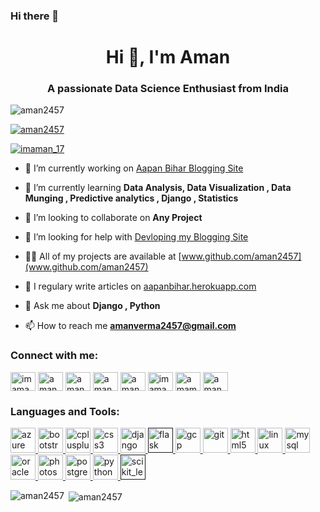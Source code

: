 ### Hi there 👋

<!--
**aman2457/aman2457** is a ✨ _special_ ✨ repository because its `README.md` (this file) appears on your GitHub profile.

Here are some ideas to get you started:

- 🔭 I’m currently working on ...
- 🌱 I’m currently learning ...
- 👯 I’m looking to collaborate on ...
- 🤔 I’m looking for help with ...
- 💬 Ask me about ...
- 📫 How to reach me: ...
- 😄 Pronouns: ...
- ⚡ Fun fact: ...

<p align='center'>
<a href="https://twitter.com/imaman_17"><img height="30" src="https://github.com/stephenajulu/WaylonWalker/blob/main/icon/twitter.png?raw=true"></a>&nbsp;&nbsp;
<a href="https://instagram.com/imaman_17"><img height="30" src="https://github.com/stephenajulu/WaylonWalker/blob/main/icon/instagram.jpg?raw=true"></a>&nbsp;&nbsp;
<a href="https://www.linkedin.com/in/aman2457"><img height="30" src="https://github.com/stephenajulu/WaylonWalker/blob/main/icon/linkedin.png?raw=true"></a>
</p>

<h2 align="center">Hello there! My name is Aman Kumar. 👋🤓</h2>
<p align="center">I'm a Data Science Enthusias, Content Creator from Kenya.
I'm also currently doing my Bachelor's of Technology in Computer Science Engineering from Lovly Professional University, India and other projects.
I currently passionate about Data Analysis,Data Analytics,Data Visualization , Predictive Modeling , Deployment , Django Devlopment.
When I'm not developing and building things, you can find me on Youtube learning, writing an article, watching cricket, But most of my days are spent working on projects while listening to songs, Studying or watching cricket</p>

<h3 align="center"> Interested in Collaborating or Donating/Sponsering My Projects? </h3>
-->
<h1 align="center">Hi 👋, I'm Aman</h1>
<h3 align="center">A passionate Data Science Enthusiast from India</h3>

<p align="left"> <img src="https://komarev.com/ghpvc/?username=aman2457&label=Profile%20views&color=0e75b6&style=flat" alt="aman2457" /> </p>

<p align="left"> <a href="https://github.com/ryo-ma/github-profile-trophy"><img src="https://github-profile-trophy.vercel.app/?username=aman2457" alt="aman2457" /></a> </p>

<p align="left"> <a href="https://twitter.com/imaman_17" target="blank"><img src="https://img.shields.io/twitter/follow/imaman_17?logo=twitter&style=for-the-badge" alt="imaman_17" /></a> </p>

- 🔭 I’m currently working on [Aapan Bihar Blogging Site](aapanbihar.herokuapp.com)

- 🌱 I’m currently learning **Data Analysis, Data Visualization , Data Munging , Predictive analytics , Django , Statistics**

- 👯 I’m looking to collaborate on **Any Project**

- 🤝 I’m looking for help with [Devloping my Blogging Site](aapanbihar.herokuapp.com)

- 👨‍💻 All of my projects are available at [www.github.com/aman2457](www.github.com/aman2457)

- 📝 I regulary write articles on [aapanbihar.herokuapp.com](aapanbihar.herokuapp.com)

- 💬 Ask me about **Django , Python**

- 📫 How to reach me **amanverma2457@gmail.com**

<p align="left">
<h3 align="left">Connect with me:</h3>
<a href="https://twitter.com/imaman_17" target="blank"><img align="center" src="https://cdn.jsdelivr.net/npm/simple-icons@3.0.1/icons/twitter.svg" alt="imaman_17" height="30" width="40" /></a>
<a href="https://linkedin.com/in/aman2457" target="blank"><img align="center" src="https://cdn.jsdelivr.net/npm/simple-icons@3.0.1/icons/linkedin.svg" alt="aman2457" height="30" width="40" /></a>
<a href="https://stackoverflow.com/users/aman2457" target="blank"><img align="center" src="https://cdn.jsdelivr.net/npm/simple-icons@3.0.1/icons/stackoverflow.svg" alt="aman2457" height="30" width="40" /></a>
<a href="https://kaggle.com/aman2457" target="blank"><img align="center" src="https://cdn.jsdelivr.net/npm/simple-icons@3.0.1/icons/kaggle.svg" alt="aman2457" height="30" width="40" /></a>
<a href="https://fb.com/aman.2457" target="blank"><img align="center" src="https://cdn.jsdelivr.net/npm/simple-icons@3.0.1/icons/facebook.svg" alt="aman.2457" height="30" width="40" /></a>
<a href="https://instagram.com/imaman_17" target="blank"><img align="center" src="https://cdn.jsdelivr.net/npm/simple-icons@3.0.1/icons/instagram.svg" alt="imaman_17" height="30" width="40" /></a>
<a href="https://www.hackerrank.com/amamverma2457" target="blank"><img align="center" src="https://cdn.jsdelivr.net/npm/simple-icons@3.0.1/icons/hackerrank.svg" alt="amamverma2457" height="30" width="40" /></a>
<a href="https://auth.geeksforgeeks.org/user/amanverma2457" target="blank"><img align="center" src="https://cdn.jsdelivr.net/npm/simple-icons@3.0.1/icons/geeksforgeeks.svg" alt="amanverma2457" height="30" width="40" /></a>
</p>

<h3 align="left">Languages and Tools:</h3>
<p align="left"> <a href="https://azure.microsoft.com/en-in/" target="_blank"> <img src="https://www.vectorlogo.zone/logos/microsoft_azure/microsoft_azure-icon.svg" alt="azure" width="40" height="40"/> </a> <a href="https://getbootstrap.com" target="_blank"> <img src="https://devicons.github.io/devicon/devicon.git/icons/bootstrap/bootstrap-plain.svg" alt="bootstrap" width="40" height="40"/> </a> <a href="https://www.w3schools.com/cpp/" target="_blank"> <img src="https://devicons.github.io/devicon/devicon.git/icons/cplusplus/cplusplus-original.svg" alt="cplusplus" width="40" height="40"/> </a> <a href="https://www.w3schools.com/css/" target="_blank"> <img src="https://devicons.github.io/devicon/devicon.git/icons/css3/css3-original-wordmark.svg" alt="css3" width="40" height="40"/> </a> <a href="https://www.djangoproject.com/" target="_blank"> <img src="https://devicons.github.io/devicon/devicon.git/icons/django/django-original.svg" alt="django" width="40" height="40"/> </a> <a href="" target="_blank"> <img src="https://www.vectorlogo.zone/logos/pocoo_flask/pocoo_flask-icon.svg" alt="flask" width="40" height="40"/> </a> <a href="https://cloud.google.com" target="_blank"> <img src="https://www.vectorlogo.zone/logos/google_cloud/google_cloud-icon.svg" alt="gcp" width="40" height="40"/> </a> <a href="https://git-scm.com/" target="_blank"> <img src="https://www.vectorlogo.zone/logos/git-scm/git-scm-icon.svg" alt="git" width="40" height="40"/> </a> <a href="https://www.w3.org/html/" target="_blank"> <img src="https://devicons.github.io/devicon/devicon.git/icons/html5/html5-original-wordmark.svg" alt="html5" width="40" height="40"/> </a> <a href="https://www.linux.org/" target="_blank"> <img src="https://devicons.github.io/devicon/devicon.git/icons/linux/linux-original.svg" alt="linux" width="40" height="40"/> </a> <a href="https://www.mysql.com/" target="_blank"> <img src="https://devicons.github.io/devicon/devicon.git/icons/mysql/mysql-original-wordmark.svg" alt="mysql" width="40" height="40"/> </a> <a href="https://www.oracle.com/" target="_blank"> <img src="https://devicons.github.io/devicon/devicon.git/icons/oracle/oracle-original.svg" alt="oracle" width="40" height="40"/> </a> <a href="https://www.photoshop.com/en" target="_blank"> <img src="https://devicons.github.io/devicon/devicon.git/icons/photoshop/photoshop-plain.svg" alt="photoshop" width="40" height="40"/> </a> <a href="https://www.postgresql.org" target="_blank"> <img src="https://devicons.github.io/devicon/devicon.git/icons/postgresql/postgresql-original-wordmark.svg" alt="postgresql" width="40" height="40"/> </a> <a href="https://www.python.org" target="_blank"> <img src="https://devicons.github.io/devicon/devicon.git/icons/python/python-original.svg" alt="python" width="40" height="40"/> </a> <a href="" target="_blank"> <img src="https://upload.wikimedia.org/wikipedia/commons/0/05/Scikit_learn_logo_small.svg" alt="scikit_learn" width="40" height="40"/> </a> </p>

<p><img align="left" src="https://github-readme-stats.vercel.app/api/top-langs/?username=aman2457&layout=compact" alt="aman2457" /></p>

<p>&nbsp;<img align="center" src="https://github-readme-stats.vercel.app/api?username=aman2457&show_icons=true" alt="aman2457" /></p>

